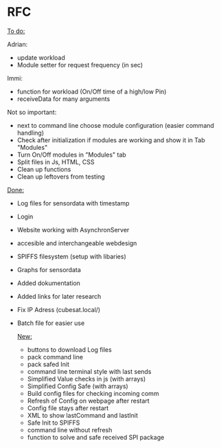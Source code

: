# RFC

<ins>To do:</ins>

Adrian:
- update workload
- Module setter for request frequency (in sec)

Immi:

- function for workload (On/Off time of a high/low Pin)
- receiveData for many arguments

Not so important:
- next to command line choose module configuration (easier command handling)
- Check after initialization if modules are working and show it in Tab "Modules"
- Turn On/Off modules in "Modules" tab
- Split files in Js, HTML, CSS
- Clean up functions 
- Clean up leftovers from testing

<ins>Done:</ins>
- Log files for sensordata with timestamp
- Login
- Website working with AsynchronServer
- accesible and interchangeable webdesign
- SPIFFS filesystem (setup with libaries)
- Graphs for sensordata
- Added dokumentation
- Added links for later research
- Fix IP Adress (cubesat.local/)
- Batch file for easier use


    <ins>New:</ins>
    - buttons to download Log files
    - pack command line
    - pack safed Init
    - command line terminal style with last sends
    - Simplified Value checks in js (with arrays)
    - Simplified Config Safe (with arrays)
    - Build config files for checking incoming comm
    - Refresh of Config on webpage after restart
    - Config file stays after restart
    - XML to show lastCommand and lastInit
    - Safe Init to SPIFFS
    - command line without refresh
    - function to solve and safe received SPI package
